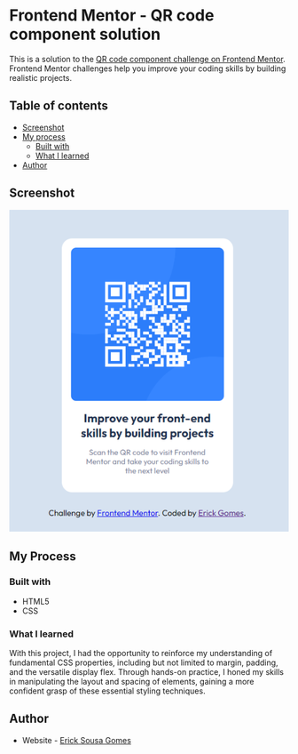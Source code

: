 # Frontend Mentor - QR code component solution

This is a solution to the [QR code component challenge on Frontend Mentor](https://www.frontendmentor.io/challenges/qr-code-component-iux_sIO_H). Frontend Mentor challenges help you improve your coding skills by building realistic projects.

## Table of contents

- [Screenshot](#screenshot)
- [My process](#my-process)
  - [Built with](#built-with)
  - [What I learned](#what-i-learned)
- [Author](#author)

## Screenshot

![](/images/screenshot.png)

## My Process

### Built with

- HTML5
- CSS

### What I learned

With this project, I had the opportunity to reinforce my understanding of fundamental CSS properties, including but not limited to margin, padding, and the versatile display flex. Through hands-on practice, I honed my skills in manipulating the layout and spacing of elements, gaining a more confident grasp of these essential styling techniques.

## Author

- Website - [Erick Sousa Gomes](https://erickgomes.dev.br/)
